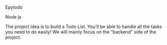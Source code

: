 Epytodo 

Node js

The project idea is to build a Todo List. You’ll be able to handle all the tasks you need
to do easily! We will mainly focus on the “backend” side of the project.
